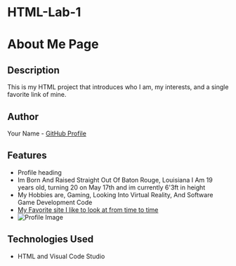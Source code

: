 # HTML-Lab-1

# About Me Page

## Description
This is my HTML project that introduces who I am, my interests, and a single favorite link of mine.

## Author
Your Name - [GitHub Profile](https://github.com/DarrylClay2005)

## Features
- Profile heading
- Im Born And Raised Straight Out Of Baton Rouge, Louisiana I Am 19 years old, turning 20 on May 17th and im currently 6'3ft in height
- My Hobbies are, Gaming, Looking Into Virtual Reality, And Software Game Development Code
- <a href="https://www.technolynx.com/post/virtual-reality-experiences-a-deep-dive-into-vr-technology">My Favorite site I like to look at from time to time</a>
- ![Profile Image](file:///C:/Users/heave/OneDrive/Pictures/Usable%20Profile%20Pictures/Round%20Photo_May222024_150119.png)

## Technologies Used
- HTML and Visual Code Studio